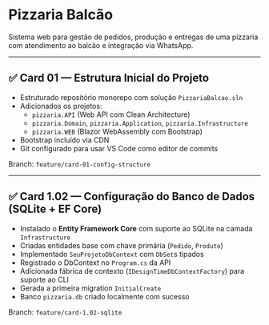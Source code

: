 # Pizzaria Balcão

Sistema web para gestão de pedidos, produção e entregas de uma pizzaria com atendimento ao balcão e integração via WhatsApp.

---

## ✅ Card 01 — Estrutura Inicial do Projeto

- Estruturado repositório monorepo com solução `PizzariaBalcao.sln`
- Adicionados os projetos:
  - `pizzaria.API` (Web API com Clean Architecture)
  - `pizzaria.Domain`, `pizzaria.Application`, `pizzaria.Infrastructure`
  - `pizzaria.WEB` (Blazor WebAssembly com Bootstrap)
- Bootstrap incluído via CDN
- Git configurado para usar VS Code como editor de commits

Branch: `feature/card-01-config-structure`

---

## ✅ Card 1.02 — Configuração do Banco de Dados (SQLite + EF Core)

- Instalado o **Entity Framework Core** com suporte ao SQLite na camada `Infrastructure`
- Criadas entidades base com chave primária (`Pedido`, `Produto`)
- Implementado `SeuProjetoDbContext` com `DbSet`s tipados
- Registrado o DbContext no `Program.cs` da API
- Adicionada fábrica de contexto (`IDesignTimeDbContextFactory`) para suporte ao CLI
- Gerada a primeira migration `InitialCreate`
- Banco `pizzaria.db` criado localmente com sucesso

Branch: `feature/card-1.02-sqlite`

